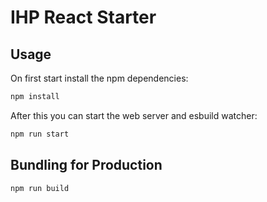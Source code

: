 # IHP React Starter

## Usage

On first start install the npm dependencies:

```bash
npm install
```

After this you can start the web server and esbuild watcher:

```bash
npm run start
```

## Bundling for Production

```bash
npm run build
```